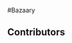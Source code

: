 #Bazaary

## Contributors

<!-- readme: collaborators,contributors -start -->
<!-- readme: collaborators,contributors -end -->